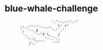 # blue-whale-challenge
```                     __       __
                     '.'--.--'.-'
       .,_------.___,   \' r'
       ', '-._a      '-' .'
        '.    '-'Y \._  /
          '--;____'--.'-,
           /..'       '''
```
